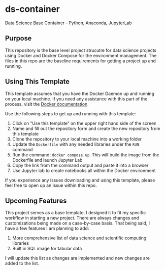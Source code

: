 # ds-container
Data Science Base Container - Python, Anaconda, JupyterLab

## Purpose
This repository is the base level project strucutre for data science projects using Docker and Docker Compose for the environment management. The files in this repo are the baseline requirements for getting a project up and running.

## Using This Template

This template assumes that you have the Docker Daemon up and running on your local machine. If you need any assistance with this part of the process, visit the [Docker documentation](https://www.docker.com/get-started/).

Use the following steps to get up and running with this template:

1. Click on "Use this template" on the upper right hand side of the screen
2. Name and fill out the repository form and create the new repository from this template
3. Clone the repository to your local machine into a working folder
4. Update the `Dockerfile` with any needed libraries under the `RUN` command
5. Run the command: `docker compose up`. This will build the image from the Dockerfile and launch Jupyter Lab
6. Copy the link from the command output and paste it into a browser
7. Use Jupyter lab to create notebooks all within the Docker environment

If you experience any issues downloading and using this template, please feel free to open up an issue within this repo.

## Upcoming Features

This project serves as a base template. I designed it to fit my specific workflow in starting a new project. There are always changes and customizations being made on a case-by-case basis. That being said, I have a few features I am planning to add:

1. More comprehensive list of data science and scientific computing libraries
2. Built in SQL image for tabular data

I will update this list as changes are implemented and new changes are added to the list.  
